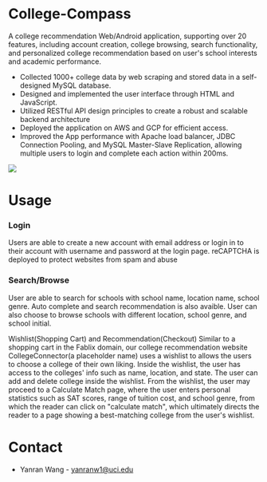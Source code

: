 # College-Compass
A college recommendation Web/Android application, supporting over 20 features, including account creation, college browsing, search functionality, and personalized college recommendation based on user's school interests and academic performance.

- Collected 1000+ college data by web scraping and stored data in a self-designed MySQL database.
- Designed and implemented the user interface through HTML and JavaScript.
- Utilized RESTful API design principles to create a robust and scalable backend architecture
- Deployed the application on AWS and GCP for efficient access. 
- Improved the App performance with Apache load balancer, JDBC Connection Pooling, and MySQL Master-Slave Replication, allowing multiple users to login and complete each action within 200ms.

![](https://github.com/yanranw1/College-Compass/assets/83220283/2b552865-d30f-43e6-97fa-087fee23d1ac)



 

# Usage
### Login
Users are able to create a new account with email address or login in to their account with username and password at the login page. reCAPTCHA is deployed to protect websites from spam and abuse
### Search/Browse
User are able to search for schools with school name, location name, school genre. Auto complete and search recommendation is also avaible. 
User can also choose to browse schools with different location, school genre, and school initial. 

Wishlist(Shopping Cart) and Recommendation(Checkout)
Similar to a shopping cart in the Fablix domain, our college recommendation website CollegeConnector(a placeholder name) uses a wishlist to allows the users to choose a college of their own liking. Inside the wishlist, the user has access to the colleges' info such as name, location, and state. The user can add and delete college inside the wishlist. From the wishlist, the user may proceed to a Calculate Match page, where the user enters personal statistics such as SAT scores, range of tuition cost, and school genre, from which the reader can click on "calculate match", which ultimately directs the reader to a page showing a best-matching college from the user's wishlist.

# Contact
- Yanran Wang - yanranw1@uci.edu
